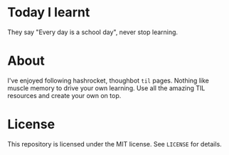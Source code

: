 # Today I learnt
They say "Every day is a school day", never stop learning.

# About
I've enjoyed following hashrocket, thoughbot `til` pages. Nothing like muscle memory to drive your own learning. Use all the amazing TIL resources and create your own on top. 

# License
This repository is licensed under the MIT license. See `LICENSE` for details.
